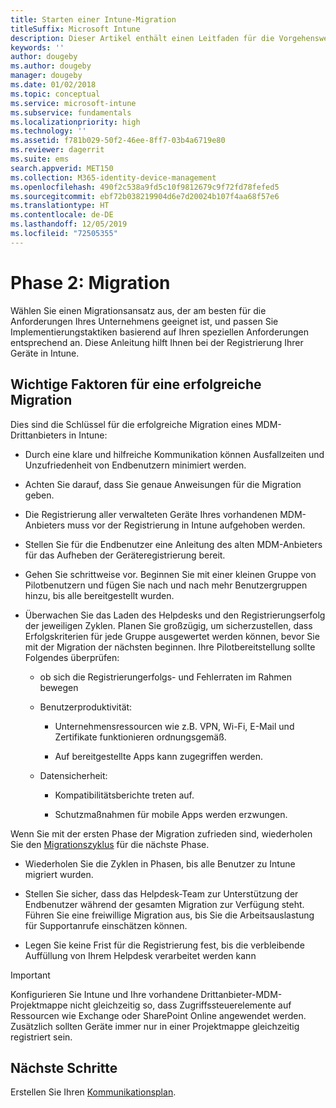 ```yaml
---
title: Starten einer Intune-Migration
titleSuffix: Microsoft Intune
description: Dieser Artikel enthält einen Leitfaden für die Vorgehensweise beim Starten einer Migrationskampagne zu Microsoft Intune.
keywords: ''
author: dougeby
ms.author: dougeby
manager: dougeby
ms.date: 01/02/2018
ms.topic: conceptual
ms.service: microsoft-intune
ms.subservice: fundamentals
ms.localizationpriority: high
ms.technology: ''
ms.assetid: f781b029-50f2-46ee-8ff7-03b4a6719e80
ms.reviewer: dagerrit
ms.suite: ems
search.appverid: MET150
ms.collection: M365-identity-device-management
ms.openlocfilehash: 490f2c538a9fd5c10f9812679c9f72fd78fefed5
ms.sourcegitcommit: ebf72b038219904d6e7d20024b107f4aa68f57e6
ms.translationtype: HT
ms.contentlocale: de-DE
ms.lasthandoff: 12/05/2019
ms.locfileid: "72505355"
---
```

# <a name="phase-2-migration-campaign"></a>Phase 2: Migration

Wählen Sie einen Migrationsansatz aus, der am besten für die Anforderungen Ihres Unternehmens geeignet ist, und passen Sie Implementierungstaktiken basierend auf Ihren speziellen Anforderungen entsprechend an. Diese Anleitung hilft Ihnen bei der Registrierung Ihrer Geräte in Intune.

## <a name="keys-to-a-successful-migration"></a>Wichtige Faktoren für eine erfolgreiche Migration

Dies sind die Schlüssel für die erfolgreiche Migration eines MDM-Drittanbieters in Intune:

- Durch eine klare und hilfreiche Kommunikation können Ausfallzeiten und Unzufriedenheit von Endbenutzern minimiert werden.

- Achten Sie darauf, dass Sie genaue Anweisungen für die Migration geben.

- Die Registrierung aller verwalteten Geräte Ihres vorhandenen MDM-Anbieters muss vor der Registrierung in Intune aufgehoben werden.

- Stellen Sie für die Endbenutzer eine Anleitung des alten MDM-Anbieters für das Aufheben der Geräteregistrierung bereit.

- Gehen Sie schrittweise vor. Beginnen Sie mit einer kleinen Gruppe von Pilotbenutzern und fügen Sie nach und nach mehr Benutzergruppen hinzu, bis alle bereitgestellt wurden.

- Überwachen Sie das Laden des Helpdesks und den Registrierungserfolg der jeweiligen Zyklen. Planen Sie großzügig, um sicherzustellen, dass Erfolgskriterien für jede Gruppe ausgewertet werden können, bevor Sie mit der Migration der nächsten beginnen. Ihre Pilotbereitstellung sollte Folgendes überprüfen:

  - ob sich die Registrierungerfolgs- und Fehlerraten im Rahmen bewegen

  - Benutzerproduktivität:

    - Unternehmensressourcen wie z.B. VPN, Wi-Fi, E-Mail und Zertifikate funktionieren ordnungsgemäß.

    - Auf bereitgestellte Apps kann zugegriffen werden.

  - Datensicherheit:

    - Kompatibilitätsberichte treten auf.

    - Schutzmaßnahmen für mobile Apps werden erzwungen.

Wenn Sie mit der ersten Phase der Migration zufrieden sind, wiederholen Sie den [Migrationszyklus](migration-guide-cycle.md) für die nächste Phase.

- Wiederholen Sie die Zyklen in Phasen, bis alle Benutzer zu Intune migriert wurden.

- Stellen Sie sicher, dass das Helpdesk-Team zur Unterstützung der Endbenutzer während der gesamten Migration zur Verfügung steht. Führen Sie eine freiwillige Migration aus, bis Sie die Arbeitsauslastung für Supportanrufe einschätzen können.

- Legen Sie keine Frist für die Registrierung fest, bis die verbleibende Auffüllung von Ihrem Helpdesk verarbeitet werden kann

> [!IMPORTANT]
> Konfigurieren Sie Intune und Ihre vorhandene Drittanbieter-MDM-Projektmappe nicht gleichzeitig so, dass Zugriffssteuerelemente auf Ressourcen wie Exchange oder SharePoint Online angewendet werden. Zusätzlich sollten Geräte immer nur in einer Projektmappe gleichzeitig registriert sein.

## <a name="next-steps"></a>Nächste Schritte

Erstellen Sie Ihren [Kommunikationsplan](migration-guide-communication-plan.md).
